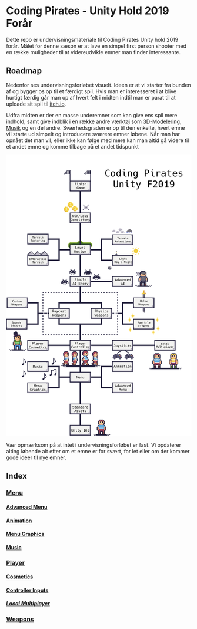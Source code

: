 # Coding Pirates - Unity Hold 2019 Forår
Dette repo er undervisningsmateriale til Coding Pirates Unity hold 2019 forår. Målet for denne sæson er at lave en simpel first person shooter med en række muligheder til at videreudvikle emner man finder interessante.

## Roadmap
Nedenfor ses undervisningsforløbet visuelt. Ideen er at vi starter fra bunden af og bygger os op til et færdigt spil. Hvis man er interesseret i at blive hurtigt færdig går man op af hvert felt i midten indtil man er parat til at uploade sit spil til [itch.io](https://www.itch.io).

Udfra midten er der en masse underemner som kan give ens spil mere indhold, samt give indblik i en række andre værktøj som [3D-Modelering](https://www.blender.org), [Musik](https://boscaceoil.net/) og en del andre. Sværhedsgraden er op til den enkelte, hvert emne vil starte ud simpelt og introducere sværere emner løbene. Når man har opnået det man vil, eller ikke kan følge med mere kan man altid gå videre til et andet emne og komme tilbage på et andet tidspunkt

![?](Resources/Static_Images/CodingPiratesRoadmap.png)

Vær opmærksom på at intet i undervisningsforløbet er fast. Vi opdaterer alting løbende alt efter om et emne er for svært, for let eller om der kommer gode ideer til nye emner.

## Index
### [Menu](Menu/menu.md)
#### [Advanced Menu](Menu/Advanced/advanced.md)
#### [Animation](Menu/Anomation/animation.md)
#### [Menu Graphics](Menu/Graphics/graphics.md)
#### [Music](Menu/Music/music.md)
### [Player](Player/control.md)
#### [Cosmetics](Player/Cosmetics/cosmetics.md)
#### [Controller Inputs](Player/Joysticks/joystick.md)
##### [Local Multiplayer](Player/Joysticks/Multiplayer/multiplayer.md)
### [Weapons](Weapons/weapon.md)